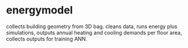 # energymodel
collects building geometry from 3D bag. cleans data, runs energy plus simulations, outputs annual heating and cooling demands per floor area, collects outputs for training ANN. 
